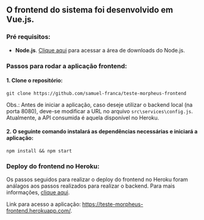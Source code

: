 ## O frontend do sistema foi desenvolvido em Vue.js.

### Pré requisitos:
- **Node.js**. [Clique aqui](https://nodejs.org/) para acessar a área de downloads do Node.js.

### Passos para rodar a aplicação frontend:
#### 1. Clone o repositório:
```
git clone https://github.com/samuel-franca/teste-morpheus-frontend
```
Obs.: Antes de iniciar a aplicação, caso deseje utilizar o backend local (na porta 8080), deve-se modificar a URL no arquivo `src\services\config.js`. Atualmente, a API consumida é aquela disponível no Heroku.

#### 2. O seguinte comando instalará as dependências necessárias e iniciará a aplicação:
```
npm install && npm start
```

### Deploy do frontend no Heroku:
Os passos seguidos para realizar o deploy do frontend no Heroku foram análagos aos passos realizados para realizar o backend. Para mais informações, [clique aqui](https://github.com/samuel-franca/teste-morpheus-backend/blob/master/README.md).

Link para acesso a aplicação: https://teste-morpheus-frontend.herokuapp.com/.

